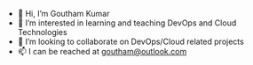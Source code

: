 - 👋 Hi, I’m Goutham Kumar
- 👀 I’m interested in learning and teaching DevOps and Cloud Technologies
- 💞️ I’m looking to collaborate on DevOps/Cloud related projects
- 📫 I can be reached at goutham@outlook.com

<!---
gkdevops/gkdevops is a ✨ special ✨ repository because its `README.md` (this file) appears on your GitHub profile.
You can click the Preview link to take a look at your changes.
--->
